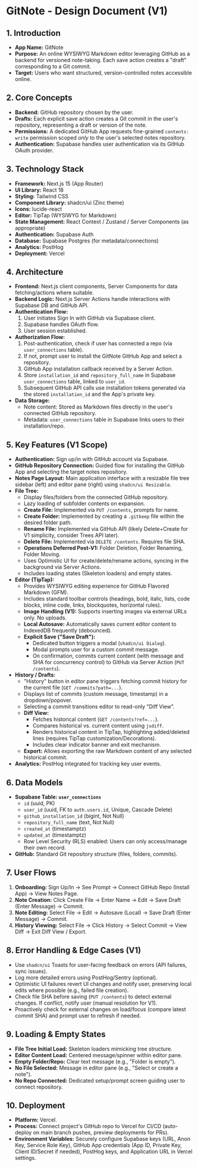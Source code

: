 # GitNote - Design Document (V1)

## 1. Introduction

*   **App Name:** GitNote
*   **Purpose:** An online WYSIWYG Markdown editor leveraging GitHub as a backend for versioned note-taking. Each save action creates a "draft" corresponding to a Git commit.
*   **Target:** Users who want structured, version-controlled notes accessible online.

## 2. Core Concepts

*   **Backend:** GitHub repository chosen by the user.
*   **Drafts:** Each explicit save action creates a Git commit in the user's repository, representing a draft or version of the note.
*   **Permissions:** A dedicated GitHub App requests fine-grained `contents: write` permission scoped *only* to the user's selected notes repository.
*   **Authentication:** Supabase handles user authentication via its GitHub OAuth provider.

## 3. Technology Stack

*   **Framework:** Next.js 15 (App Router)
*   **UI Library:** React 18
*   **Styling:** Tailwind CSS
*   **Component Library:** shadcn/ui (Zinc theme)
*   **Icons:** lucide-react
*   **Editor:** TipTap (WYSIWYG for Markdown)
*   **State Management:** React Context / Zustand / Server Components (as appropriate)
*   **Authentication:** Supabase Auth
*   **Database:** Supabase Postgres (for metadata/connections)
*   **Analytics:** PostHog
*   **Deployment:** Vercel

## 4. Architecture

*   **Frontend:** Next.js client components, Server Components for data fetching/actions where suitable.
*   **Backend Logic:** Next.js Server Actions handle interactions with Supabase DB and GitHub API.
*   **Authentication Flow:**
    1. User initiates Sign In with GitHub via Supabase client.
    2. Supabase handles OAuth flow.
    3. User session established.
*   **Authorization Flow:**
    1. Post-authentication, check if user has connected a repo (via `user_connections` table).
    2. If not, prompt user to install the GitNote GitHub App and select a repository.
    3. GitHub App installation callback received by a Server Action.
    4. Store `installation_id` and `repository_full_name` in Supabase `user_connections` table, linked to `user_id`.
    5. Subsequent GitHub API calls use installation tokens generated via the stored `installation_id` and the App's private key.
*   **Data Storage:**
    *   Note content: Stored as Markdown files directly in the user's connected GitHub repository.
    *   Metadata: `user_connections` table in Supabase links users to their installation/repo.

## 5. Key Features (V1 Scope)

*   **Authentication:** Sign up/in with GitHub account via Supabase.
*   **GitHub Repository Connection:** Guided flow for installing the GitHub App and selecting the target notes repository.
*   **Notes Page Layout:** Main application interface with a resizable file tree sidebar (left) and editor pane (right) using `shadcn/ui Resizable`.
*   **File Tree:**
    *   Display files/folders from the connected GitHub repository.
    *   Lazy loading of subfolder contents on expansion.
    *   **Create File:** Implemented via `PUT /contents`, prompts for name.
    *   **Create Folder:** Implemented by creating a `.gitkeep` file within the desired folder path.
    *   **Rename File:** Implemented via GitHub API (likely Delete+Create for V1 simplicity, consider Trees API later).
    *   **Delete File:** Implemented via `DELETE /contents`. Requires file SHA.
    *   **Operations Deferred Post-V1:** Folder Deletion, Folder Renaming, Folder Moving.
    *   Uses Optimistic UI for create/delete/rename actions, syncing in the background via Server Actions.
    *   Includes loading states (Skeleton loaders) and empty states.
*   **Editor (TipTap):**
    *   Provides WYSIWYG editing experience for GitHub Flavored Markdown (GFM).
    *   Includes standard toolbar controls (headings, bold, italic, lists, code blocks, inline code, links, blockquotes, horizontal rules).
    *   **Image Handling (V1):** Supports inserting images via external URLs only. No uploads.
    *   **Local Autosave:** Automatically saves current editor content to IndexedDB frequently (debounced).
    *   **Explicit Save ("Save Draft"):**
        *   Dedicated button triggers a modal (`shadcn/ui Dialog`).
        *   Modal prompts user for a custom commit message.
        *   On confirmation, commits current content (with message and SHA for concurrency control) to GitHub via Server Action (`PUT /contents`).
*   **History / Drafts:**
    *   "History" button in editor pane triggers fetching commit history for the current file (`GET /commits?path=...`).
    *   Displays list of commits (custom message, timestamp) in a dropdown/popover.
    *   Selecting a commit transitions editor to read-only "Diff View".
    *   **Diff View:**
        *   Fetches historical content (`GET /contents?ref=...`).
        *   Compares historical vs. current content using `jsdiff`.
        *   Renders historical content in TipTap, highlighting added/deleted lines (requires TipTap customization/Decorations).
        *   Includes clear indicator banner and exit mechanism.
    *   **Export:** Allows exporting the raw Markdown content of any selected historical commit.
*   **Analytics:** PostHog integrated for tracking key user events.

## 6. Data Models

*   **Supabase Table: `user_connections`**
    *   `id` (uuid, PK)
    *   `user_id` (uuid, FK to `auth.users.id`, Unique, Cascade Delete)
    *   `github_installation_id` (bigint, Not Null)
    *   `repository_full_name` (text, Not Null)
    *   `created_at` (timestamptz)
    *   `updated_at` (timestamptz)
    *   Row Level Security (RLS) enabled: Users can only access/manage their own record.
*   **GitHub:** Standard Git repository structure (files, folders, commits).

## 7. User Flows

1.  **Onboarding:** Sign Up/In -> See Prompt -> Connect GitHub Repo (Install App) -> View Notes Page.
2.  **Note Creation:** Click Create File -> Enter Name -> Edit -> Save Draft (Enter Message) -> Commit.
3.  **Note Editing:** Select File -> Edit -> Autosave (Local) -> Save Draft (Enter Message) -> Commit.
4.  **History Viewing:** Select File -> Click History -> Select Commit -> View Diff -> Exit Diff View / Export.

## 8. Error Handling & Edge Cases (V1)

*   Use `shadcn/ui` Toasts for user-facing feedback on errors (API failures, sync issues).
*   Log more detailed errors using PostHog/Sentry (optional).
*   Optimistic UI failures revert UI changes and notify user, preserving local edits where possible (e.g., failed file creation).
*   Check file SHA before saving (`PUT /contents`) to detect external changes. If conflict, notify user (manual resolution for V1).
*   Proactively check for external changes on load/focus (compare latest commit SHA) and prompt user to refresh if needed.

## 9. Loading & Empty States

*   **File Tree Initial Load:** Skeleton loaders mimicking tree structure.
*   **Editor Content Load:** Centered message/spinner within editor pane.
*   **Empty Folder/Repo:** Clear text message (e.g., "Folder is empty").
*   **No File Selected:** Message in editor pane (e.g., "Select or create a note").
*   **No Repo Connected:** Dedicated setup/prompt screen guiding user to connect repository.

## 10. Deployment

*   **Platform:** Vercel.
*   **Process:** Connect project's GitHub repo to Vercel for CI/CD (auto-deploy on main branch pushes, preview deployments for PRs).
*   **Environment Variables:** Securely configure Supabase keys (URL, Anon Key, Service Role Key), GitHub App credentials (App ID, Private Key, Client ID/Secret if needed), PostHog keys, and Application URL in Vercel settings. 